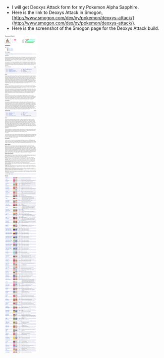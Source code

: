 * I will get Deoxys Attack form for my Pokemon Alpha Sapphire.
* Here is the link to Deoxys Attack in Smogon, [http://www.smogon.com/dex/xy/pokemon/deoxys-attack/](http://www.smogon.com/dex/xy/pokemon/deoxys-attack/).
* Here is the screenshot of the Smogon page for the Deoxys Attack build.

![./20161118-0152-cet-generation-6-deoxys-attack-build-1-1.png](./20161118-0152-cet-generation-6-deoxys-attack-build-1-1.png)